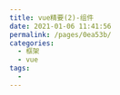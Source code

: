 ```yaml
---
title: vue精要(2)-组件
date: 2021-01-06 11:41:56
permalink: /pages/0ea53b/
categories: 
  - 框架
  - vue
tags: 
  - 
---
```

